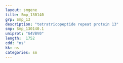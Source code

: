 ```yaml
---
layout: smgene
title: Smp_130140
grp: Smp_13
description: "tetratricopeptide repeat protein 13"
smp: Smp_130140.1
uniprot: "G4VBV0"
length:  1752
cdd: "ns"
kk: ns
categories: sm
---
```

